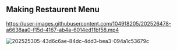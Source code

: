 ## Making Restaurent Menu 





https://user-images.githubusercontent.com/104918205/202526478-a6638aa0-f15d-4167-ab4a-6014ed11bf58.mp4

![202525305-43d6c6ae-84dc-4dd3-bea3-094a1c53679c](https://user-images.githubusercontent.com/104918205/208292727-9e621a63-15bc-4b1b-bd6a-376090a9c313.png)
